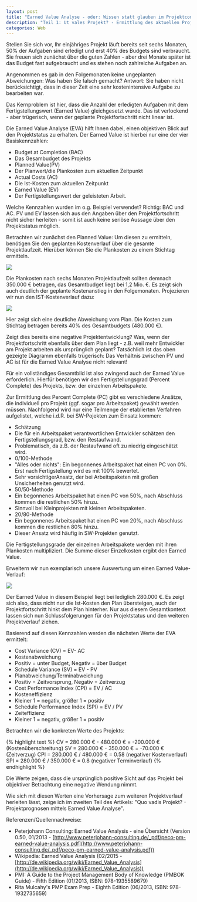 ```yaml
---
layout: post
title: "Earned Value Analyse - oder: Wissen statt glauben im Projektcontrolling"
description: "Teil 1: Ut vales Projekt? - Ermittlung des aktuellen Projektstatus mit Hilfe der Earned Value Analyse"
categories: Web
---
```

Stellen Sie sich vor, Ihr einjähriges Projekt läuft bereits seit sechs Monaten, 50% der Aufgaben sind erledigt und erst 40% des Budgets sind verbraucht.
Sie freuen sich zunächst über die guten Zahlen - aber drei Monate später ist das Budget fast aufgebraucht und es stehen noch zahlreiche Aufgaben an.

Angenommen es gab in den Folgemonaten keine ungeplanten Abweichungen: Was haben Sie falsch gemacht?
Antwort: Sie haben nicht berücksichtigt, dass in dieser Zeit eine sehr kostenintensive Aufgabe zu bearbeiten war.

Das Kernproblem ist hier, dass die Anzahl der erledigten Aufgaben mit dem Fertigstellungswert (Earned Value) gleichgesetzt wurde. Das ist verlockend - aber trügerisch, wenn der geplante Projektfortschritt nicht linear ist.

Die Earned Value Analyse (EVA) hilft Ihnen dabei, einen objektiven Blick auf den Projektstatus zu erhalten. Der Earned Value ist hierbei nur eine der vier Basiskennzahlen:

 - Budget at Completion (BAC)
  - Das Gesambudget des Projekts
 - Planned Value(PV)
  - Der Planwert/die Plankosten zum aktuellen Zeitpunkt
 - Actual Costs (AC)
  - Die Ist-Kosten zum aktuellen Zeitpunkt
 - Earned Value (EV)
  - Der Fertigstellungswert der geleisteten Arbeit.

Welche Kennzahlen wurden im o.g. Beispiel verwendet? Richtig: BAC und AC.
PV und EV lassen sich aus den Angaben über den Projektfortschritt nicht sicher herleiten - somit ist auch keine seriöse Aussage über den Projektstatus möglich.

Betrachten wir zunächst den Planned Value: Um diesen zu ermitteln, benötigen Sie den geplanten Kostenverlauf über die gesamte Projektlaufzeit. Hierüber können Sie die Plankosten zu einem Stichtag ermitteln.

<img src="{{site.baseurl}}/images/2015-02-20-eva1.png"/>

Die Plankosten nach sechs Monaten Projektlaufzeit sollten demnach 350.000 € betragen, das Gesamtbudget liegt bei 1,2 Mio. €.
Es zeigt sich auch deutlich der geplante Kostenanstieg in den Folgemonaten.
Projezieren wir nun den IST-Kostenverlauf dazu:

<img src="{{site.baseurl}}/images/2015-02-20-eva2.png"/>

Hier zeigt sich eine deutliche Abweichung vom Plan. Die Kosten zum Stichtag betragen bereits 40% des Gesamtbudgets (480.000 €).

Zeigt dies bereits eine negative Projektentwicklung? Was, wenn der Projektfortschritt ebenfalls über dem Plan liegt - z.B. weil mehr Entwickler am Projekt arbeiten als ursprünglich geplant?
Tatsächlich ist das oben gezeigte Diagramm ebenfalls trügerisch: Das Verhältnis zwischen PV und AC ist für die Earned Value Analyse nicht relevant!

Für ein vollständiges Gesamtbild ist also zwingend auch der Earned Value erforderlich. Hierfür benötigen wir den Fertigstellungsgrad (Percent Complete) des Projekts, bzw. der einzelnen Arbeitspakete.

Zur Ermittlung des Percent Complete (PC) gibt es verschiedene Ansätze, die individuell pro Projekt (ggf. sogar pro Arbeitspaket) gewählt werden müssen.
Nachfolgend wird nur eine Teilmenge der etablierten Verfahren aufgelistet, welche i.d.R. bei SW-Pojekten zum Einsatz kommen:

 - Schätzung
  - Die für ein Arbeitspaket verantwortlichen Entwickler schätzen den Fertigstellungsgrad, bzw. den Restaufwand.
  - Problematisch, da z.B. der Restaufwand oft zu niedrig eingeschätzt wird.
 - 0/100-Methode
  - "Alles oder nichts": Ein begonnenes Arbeitspaket hat einen PC von 0%. Erst nach Fertigstellung wird es mit 100% bewertet.
  - Sehr vorsichtigerAnsatz, der bei Arbeitspaketen mit großen Unsicherheiten genutzt wird.
 - 50/50-Methode
  - Ein begonnenes Arbeitspaket hat einen PC von 50%, nach Abschluss kommen die restlichen 50% hinzu.
  - Sinnvoll bei Kleinprojekten mit kleinen Arbeitspaketen.
 - 20/80-Methode
  - Ein begonnenes Arbeitspaket hat einen PC von 20%, nach Abschluss kommen die restlichen 80% hinzu.
  - Dieser Ansatz wird häufig in SW-Projekten genutzt.
  
Die Fertigstellungsgrade der einzelnen Arbeitspakete werden mit ihren Plankosten multipliziert. Die Summe dieser Einzelkosten ergibt den Earned Value.

Erweitern wir nun exemplarisch unsere Auswertung um einen Earned Value-Verlauf:

<img src="{{site.baseurl}}/images/2015-02-20-eva3.png"/>

Der Earned Value in diesem Beispiel liegt bei lediglich 280.000 €. Es zeigt sich also, dass nicht nur die Ist-Kosten den Plan übersteigen, auch der Projektfortschritt hinkt dem Plan hinterher.
Nur aus diesem Gesamtkontext lassen sich nun Schlussfolgerungen für den Projektstatus und den weiteren Projektverlauf ziehen.

Basierend auf diesen Kennzahlen werden die nächsten Werte der EVA ermittelt:

 - Cost Variance (CV) = EV- AC
  - Kostenabweichung
  - Positiv = unter Budget, Negativ = über Budget
 - Schedule Variance (SV) = EV - PV
  - Planabweichung/Terminabweichung
  - Positiv = Zeitvorsprung, Negativ = Zeitverzug
 - Cost Performance Index (CPI) = EV / AC
  - Kosteneffizienz
  - Kleiner 1 = negativ, größer 1 = positiv
 - Schedule Performance Index (SPI) = EV / PV
  - Zeiteffizienz
  - Kleiner 1 = negativ, größer 1 = positiv
  
Betrachten wir die konkreten Werte des Projekts:

{% highlight text %}
CV = 280.000 € - 480.000 € = -200.000 € (Kostenüberschreitung)
SV = 280.000 € - 350.000 € = -70.000 € (Zeitverzug)
CPI = 280.000 € / 480.000 € = 0.58 (negativer Kostenverlauf)
SPI = 280.000 € / 350.000 € = 0.8 (negativer Terminverlauf)
{% endhighlight %}

Die Werte zeigen, dass die ursprünglich positive Sicht auf das Projekt bei objektiver Betrachtung eine negative Wendung nimmt.

Wie sich mit diesen Werten eine Vorhersage zum weiteren Projektverlauf herleiten lässt, zeige ich im zweiten Teil des Artikels: "Quo vadis Projekt? - Projektprognosen mittels Earned Value Analyse".

Referenzen/Quellennachweise:

 - Peterjohann Consulting: Earned Value Analysis - eine Übersicht (Version 0.50, 01/2013 - [http://www.peterjohann-consulting.de/_pdf/peco-pm-earned-value-analysis.pdf](http://www.peterjohann-consulting.de/_pdf/peco-pm-earned-value-analysis.pdf))
 - Wikipedia:  Earned Value Analysis (02/2015 - [http://de.wikipedia.org/wiki/Earned_Value_Analysis](http://de.wikipedia.org/wiki/Earned_Value_Analysis))
 - PMI: A Guide to the Project Management Body of Knowledge (PMBOK Guide) - Fifth Edition (01/2013, ISBN: 978-1935589679)
 - Rita Mulcahy's PMP Exam Prep - Eighth Edition (06/2013, ISBN: 978-1932735659)